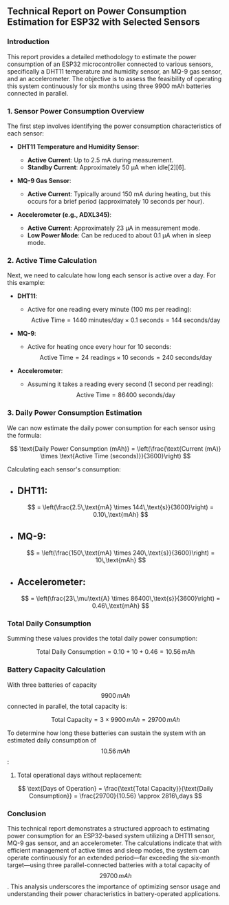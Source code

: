## Technical Report on Power Consumption Estimation for ESP32 with Selected Sensors

### Introduction
This report provides a detailed methodology to estimate the power consumption of an ESP32 microcontroller connected to various sensors, specifically a DHT11 temperature and humidity sensor, an MQ-9 gas sensor, and an accelerometer. The objective is to assess the feasibility of operating this system continuously for six months using three 9900 mAh batteries connected in parallel.

### 1. Sensor Power Consumption Overview
The first step involves identifying the power consumption characteristics of each sensor:

- **DHT11 Temperature and Humidity Sensor**:
  - **Active Current**: Up to 2.5 mA during measurement.
  - **Standby Current**: Approximately 50 µA when idle[2][6].

- **MQ-9 Gas Sensor**:
  - **Active Current**: Typically around 150 mA during heating, but this occurs for a brief period (approximately 10 seconds per hour).
  
- **Accelerometer (e.g., ADXL345)**:
  - **Active Current**: Approximately 23 µA in measurement mode.
  - **Low Power Mode**: Can be reduced to about 0.1 µA when in sleep mode.

### 2. Active Time Calculation
Next, we need to calculate how long each sensor is active over a day. For this example:

- **DHT11**: 
  - Active for one reading every minute (100 ms per reading):
    $$
    \text{Active Time} = 1440 \text{ minutes/day} \times 0.1 \text{ seconds} = 144 \text{ seconds/day}
    $$

- **MQ-9**:
  - Active for heating once every hour for 10 seconds:
    $$
    \text{Active Time} = 24 \text{ readings} \times 10 \text{ seconds} = 240 \text{ seconds/day}
    $$

- **Accelerometer**:
  - Assuming it takes a reading every second (1 second per reading):
    $$
    \text{Active Time} = 86400 \text{ seconds/day}
    $$

### 3. Daily Power Consumption Estimation
We can now estimate the daily power consumption for each sensor using the formula:

$$
\text{Daily Power Consumption (mAh)} = \left(\frac{\text{Current (mA)} \times \text{Active Time (seconds)}}{3600}\right)
$$

Calculating each sensor's consumption:

- **DHT11**:
    - 
    $$
    = \left(\frac{2.5\,\text{mA} \times 144\,\text{s}}{3600}\right) = 0.10\,\text{mAh}
    $$

- **MQ-9**:
    - 
    $$
    = \left(\frac{150\,\text{mA} \times 240\,\text{s}}{3600}\right) = 10\,\text{mAh}
    $$

- **Accelerometer**:
    - 
    $$
    = \left(\frac{23\,\mu\text{A} \times 86400\,\text{s}}{3600}\right) = 0.46\,\text{mAh}
    $$

### Total Daily Consumption
Summing these values provides the total daily power consumption:

$$
\text{Total Daily Consumption} = 0.10 + 10 + 0.46 = 10.56\,\text{mAh}
$$

### Battery Capacity Calculation
With three batteries of capacity $$9900\,mAh$$ connected in parallel, the total capacity is:

$$
\text{Total Capacity} = 3 \times 9900\,mAh = 29700\,mAh
$$

To determine how long these batteries can sustain the system with an estimated daily consumption of $$10.56\,mAh$$:

1. Total operational days without replacement:

$$
\text{Days of Operation} = \frac{\text{Total Capacity}}{\text{Daily Consumption}} = \frac{29700}{10.56} \approx 2816\,days
$$

### Conclusion
This technical report demonstrates a structured approach to estimating power consumption for an ESP32-based system utilizing a DHT11 sensor, MQ-9 gas sensor, and an accelerometer. The calculations indicate that with efficient management of active times and sleep modes, the system can operate continuously for an extended period—far exceeding the six-month target—using three parallel-connected batteries with a total capacity of $$29700\,mAh$$. This analysis underscores the importance of optimizing sensor usage and understanding their power characteristics in battery-operated applications.
